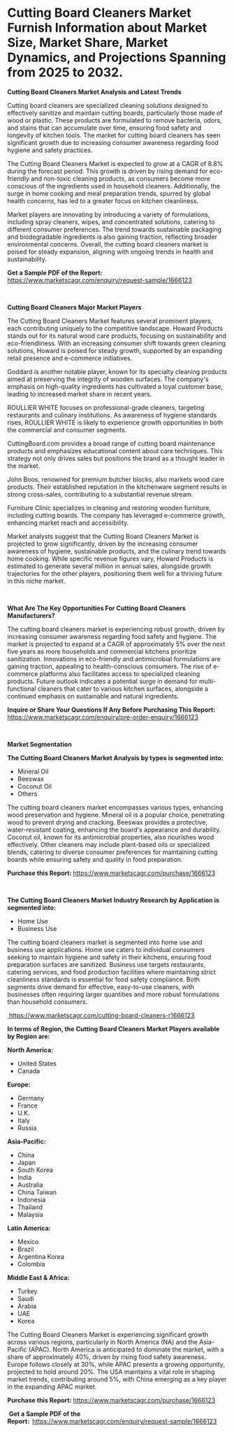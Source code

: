 <p><h1>Cutting Board Cleaners Market Furnish Information about Market Size, Market Share, Market Dynamics, and Projections Spanning from 2025 to 2032.</h1></p><p><strong>Cutting Board Cleaners Market Analysis and Latest Trends</strong></p>
<p><p>Cutting board cleaners are specialized cleaning solutions designed to effectively sanitize and maintain cutting boards, particularly those made of wood or plastic. These products are formulated to remove bacteria, odors, and stains that can accumulate over time, ensuring food safety and longevity of kitchen tools. The market for cutting board cleaners has seen significant growth due to increasing consumer awareness regarding food hygiene and safety practices.</p><p>The Cutting Board Cleaners Market is expected to grow at a CAGR of 8.8% during the forecast period. This growth is driven by rising demand for eco-friendly and non-toxic cleaning products, as consumers become more conscious of the ingredients used in household cleaners. Additionally, the surge in home cooking and meal preparation trends, spurred by global health concerns, has led to a greater focus on kitchen cleanliness. </p><p>Market players are innovating by introducing a variety of formulations, including spray cleaners, wipes, and concentrated solutions, catering to different consumer preferences. The trend towards sustainable packaging and biodegradable ingredients is also gaining traction, reflecting broader environmental concerns. Overall, the cutting board cleaners market is poised for steady expansion, aligning with ongoing trends in health and sustainability.</p></p>
<p><strong>Get a Sample PDF of the Report:&nbsp;</strong> <a href="https://www.marketscagr.com/enquiry/request-sample/1666123?utm_campaign=2529&utm_medium=2&utm_source=Github&utm_content=ia&utm_term=17042025&utm_id=cutting-board-cleaners">https://www.marketscagr.com/enquiry/request-sample/1666123</a></p>
<p>&nbsp;</p>
<p><strong>Cutting Board Cleaners Major Market Players</strong></p>
<p><p>The Cutting Board Cleaners Market features several prominent players, each contributing uniquely to the competitive landscape. Howard Products stands out for its natural wood care products, focusing on sustainability and eco-friendliness. With an increasing consumer shift towards green cleaning solutions, Howard is poised for steady growth, supported by an expanding retail presence and e-commerce initiatives.</p><p>Goddard is another notable player, known for its specialty cleaning products aimed at preserving the integrity of wooden surfaces. The company's emphasis on high-quality ingredients has cultivated a loyal customer base, leading to increased market share in recent years.</p><p>ROULLIER WHITE focuses on professional-grade cleaners, targeting restaurants and culinary institutions. As awareness of hygiene standards rises, ROULLIER WHITE is likely to experience growth opportunities in both the commercial and consumer segments.</p><p>CuttingBoard.com provides a broad range of cutting board maintenance products and emphasizes educational content about care techniques. This strategy not only drives sales but positions the brand as a thought leader in the market.</p><p>John Boos, renowned for premium butcher blocks, also markets wood care products. Their established reputation in the kitchenware segment results in strong cross-sales, contributing to a substantial revenue stream.</p><p>Furniture Clinic specializes in cleaning and restoring wooden furniture, including cutting boards. The company has leveraged e-commerce growth, enhancing market reach and accessibility.</p><p>Market analysts suggest that the Cutting Board Cleaners Market is projected to grow significantly, driven by the increasing consumer awareness of hygiene, sustainable products, and the culinary trend towards home cooking. While specific revenue figures vary, Howard Products is estimated to generate several million in annual sales, alongside growth trajectories for the other players, positioning them well for a thriving future in this niche market.</p></p>
<p>&nbsp;</p>
<p><strong>What Are The Key Opportunities For Cutting Board Cleaners Manufacturers?</strong></p>
<p><p>The cutting board cleaners market is experiencing robust growth, driven by increasing consumer awareness regarding food safety and hygiene. The market is projected to expand at a CAGR of approximately 5% over the next five years as more households and commercial kitchens prioritize sanitization. Innovations in eco-friendly and antimicrobial formulations are gaining traction, appealing to health-conscious consumers. The rise of e-commerce platforms also facilitates access to specialized cleaning products. Future outlook indicates a potential surge in demand for multi-functional cleaners that cater to various kitchen surfaces, alongside a continued emphasis on sustainable and natural ingredients.</p></p>
<p><strong>Inquire or Share Your Questions If Any Before Purchasing This Report:</strong> <a href="https://www.marketscagr.com/enquiry/pre-order-enquiry/1666123?utm_campaign=2529&utm_medium=2&utm_source=Github&utm_content=ia&utm_term=17042025&utm_id=cutting-board-cleaners">https://www.marketscagr.com/enquiry/pre-order-enquiry/1666123</a></p>
<p>&nbsp;</p>
<p><strong>Market Segmentation</strong></p>
<p><strong>The Cutting Board Cleaners Market Analysis by types is segmented into:</strong></p>
<p><ul><li>Mineral Oil</li><li>Beeswax</li><li>Coconut Oil</li><li>Others</li></ul></p>
<p><p>The cutting board cleaners market encompasses various types, enhancing wood preservation and hygiene. Mineral oil is a popular choice, penetrating wood to prevent drying and cracking. Beeswax provides a protective, water-resistant coating, enhancing the board's appearance and durability. Coconut oil, known for its antimicrobial properties, also nourishes wood effectively. Other cleaners may include plant-based oils or specialized blends, catering to diverse consumer preferences for maintaining cutting boards while ensuring safety and quality in food preparation.</p></p>
<p><strong>Purchase this Report:&nbsp;</strong><a href="https://www.marketscagr.com/purchase/1666123?utm_campaign=2529&utm_medium=2&utm_source=Github&utm_content=ia&utm_term=17042025&utm_id=cutting-board-cleaners">https://www.marketscagr.com/purchase/1666123</a></p>
<p>&nbsp;</p>
<p><strong>The Cutting Board Cleaners Market Industry Research by Application is segmented into:</strong></p>
<p><ul><li>Home Use</li><li>Business Use</li></ul></p>
<p><p>The cutting board cleaners market is segmented into home use and business use applications. Home use caters to individual consumers seeking to maintain hygiene and safety in their kitchens, ensuring food preparation surfaces are sanitized. Business use targets restaurants, catering services, and food production facilities where maintaining strict cleanliness standards is essential for food safety compliance. Both segments drive demand for effective, easy-to-use cleaners, with businesses often requiring larger quantities and more robust formulations than household consumers.</p></p>
<p><a href="https://www.marketscagr.com/cutting-board-cleaners-r1666123?utm_campaign=2529&utm_medium=2&utm_source=Github&utm_content=ia&utm_term=17042025&utm_id=cutting-board-cleaners">&nbsp;https://www.marketscagr.com/cutting-board-cleaners-r1666123</a></p>
<p><strong>In terms of Region, the Cutting Board Cleaners Market Players available by Region are:</strong></p>
<p>
    <p> <strong> North America: </strong>
        <ul>
            <li>United States</li>
            <li>Canada</li>
        </ul>
        </p> 
    <p> <strong> Europe: </strong>
        <ul>
            <li>Germany</li>
            <li>France</li>
            <li>U.K.</li>
            <li>Italy</li>
            <li>Russia</li>
        </ul>
        </p> 
    <p> <strong> Asia-Pacific: </strong>
        <ul>
            <li>China</li>
            <li>Japan</li>
            <li>South Korea</li>
            <li>India</li>
            <li>Australia</li>
            <li>China Taiwan</li>
            <li>Indonesia</li>
            <li>Thailand</li>
            <li>Malaysia</li>
        </ul>
        </p> 
    <p> <strong> Latin America: </strong>
        <ul>
            <li>Mexico</li>
            <li>Brazil</li>
            <li>Argentina Korea</li>
            <li>Colombia</li>
        </ul>
        </p> 
    <p> <strong> Middle East & Africa: </strong>
        <ul>
            <li>Turkey</li>
            <li>Saudi</li>
            <li>Arabia</li>
            <li>UAE</li>
            <li>Korea</li>
        </ul>
    </p>
    </p>
<p><p>The Cutting Board Cleaners Market is experiencing significant growth across various regions, particularly in North America (NA) and the Asia-Pacific (APAC). North America is anticipated to dominate the market, with a share of approximately 40%, driven by rising food safety awareness. Europe follows closely at 30%, while APAC presents a growing opportunity, projected to hold around 20%. The USA maintains a vital role in shaping market trends, contributing around 5%, with China emerging as a key player in the expanding APAC market.</p></p>
<p><strong>Purchase this Report: </strong><a href="https://www.marketscagr.com/purchase/1666123?utm_campaign=2529&utm_medium=2&utm_source=Github&utm_content=ia&utm_term=17042025&utm_id=cutting-board-cleaners">https://www.marketscagr.com/purchase/1666123</a></p>
<p>&nbsp;<strong>Get a Sample PDF of the Report:&nbsp;&nbsp;</strong><a href="https://www.marketscagr.com/enquiry/request-sample/1666123?utm_campaign=2529&utm_medium=2&utm_source=Github&utm_content=ia&utm_term=17042025&utm_id=cutting-board-cleaners">https://www.marketscagr.com/enquiry/request-sample/1666123</a></p>
<p><strong></strong></p>
<p><p></p><p></p><p></p></p>